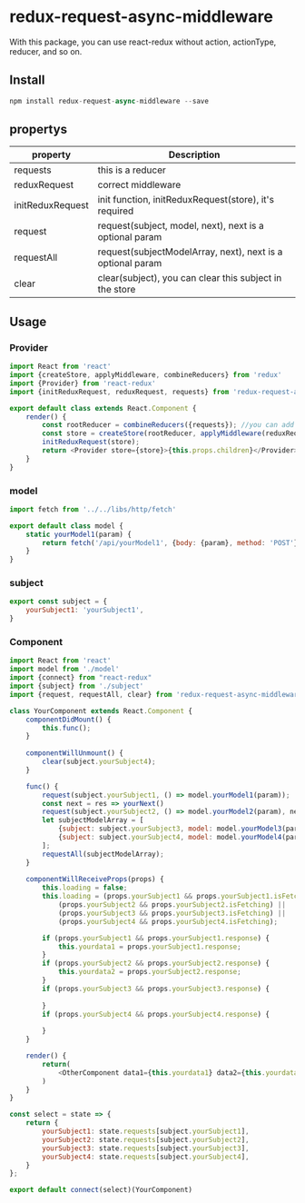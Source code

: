 # redux-request-async-middleware
With this package, you can use react-redux without action, actionType, reducer, and so on.

## Install
```javascript
npm install redux-request-async-middleware --save
```
## propertys
| property | Description |
| -------- | ----------- |
| requests | this is a reducer |
| reduxRequest | correct middleware |
| initReduxRequest | init function, initReduxRequest(store), it's required |
| request | request(subject, model, next), next is a optional param |
| requestAll | request(subjectModelArray, next), next is a optional param |
| clear | clear(subject), you can clear this subject in the store |
## Usage
### Provider
```javascript
import React from 'react'
import {createStore, applyMiddleware, combineReducers} from 'redux'
import {Provider} from 'react-redux'
import {initReduxRequest, reduxRequest, requests} from 'redux-request-async-middleware'

export default class extends React.Component {
    render() {
        const rootReducer = combineReducers({requests}); //you can add other reducers
        const store = createStore(rootReducer, applyMiddleware(reduxRequest));
        initReduxRequest(store);
        return <Provider store={store}>{this.props.children}</Provider>
    }
}
```
### model
```javascript
import fetch from '../../libs/http/fetch'

export default class model {
    static yourModel1(param) {
        return fetch('/api/yourModel1', {body: {param}, method: 'POST'});
    }
}
```
### subject
```javascript
export const subject = {
    yourSubject1: 'yourSubject1',
}
```
### Component
```javascript
import React from 'react'
import model from './model'
import {connect} from "react-redux"
import {subject} from './subject'
import {request, requestAll, clear} from 'redux-request-async-middleware'

class YourComponent extends React.Component {
	componentDidMount() {
		this.func();
	}
	
	componentWillUnmount() {
		clear(subject.yourSubject4);
	}

	func() {
		request(subject.yourSubject1, () => model.yourModel1(param));
		const next = res => yourNext()
		request(subject.yourSubject2, () => model.yourModel2(param), next);
		let subjectModelArray = [
            {subject: subject.yourSubject3, model: model.yourModel3(param)},
            {subject: subject.yourSubject4, model: model.yourModel4(param)},
        ];
        requestAll(subjectModelArray);
	}
	
	componentWillReceiveProps(props) {
        this.loading = false;
        this.loading = (props.yourSubject1 && props.yourSubject1.isFetching) ||
        	(props.yourSubject2 && props.yourSubject2.isFetching) ||
        	(props.yourSubject3 && props.yourSubject3.isFetching) ||
            (props.yourSubject4 && props.yourSubject4.isFetching);

        if (props.yourSubject1 && props.yourSubject1.response) {
            this.yourdata1 = props.yourSubject1.response;
        }
        if (props.yourSubject2 && props.yourSubject2.response) {
            this.yourdata2 = props.yourSubject2.response;
        }
        if (props.yourSubject3 && props.yourSubject3.response) {
            
        }
        if (props.yourSubject4 && props.yourSubject4.response) {
            
        }
    }

	render() {
		return(
			<OtherComponent data1={this.yourdata1} data2={this.yourdata2} loading={this.loading} />
		)
	}
}

const select = state => {
    return {
        yourSubject1: state.requests[subject.yourSubject1],
        yourSubject2: state.requests[subject.yourSubject2],
        yourSubject3: state.requests[subject.yourSubject3],
        yourSubject4: state.requests[subject.yourSubject4],
    }
};

export default connect(select)(YourComponent)
```